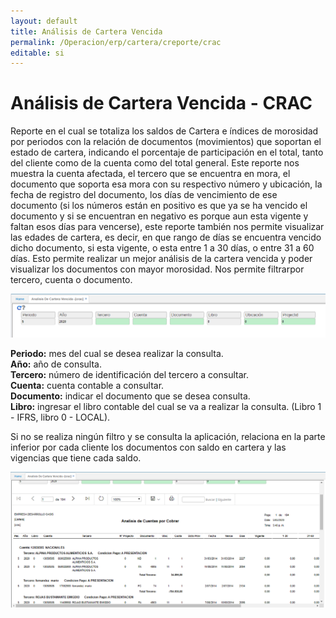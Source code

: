 ```yaml
---
layout: default
title: Análisis de Cartera Vencida
permalink: /Operacion/erp/cartera/creporte/crac
editable: si
---
```


# Análisis de Cartera Vencida - CRAC

Reporte en el cual se totaliza los saldos de Cartera e índices de morosidad por periodos con la relación de documentos (movimientos) que soportan el estado de cartera, indicando el porcentaje de participación en el total, tanto del cliente como de la cuenta como del total general. Este reporte nos muestra la cuenta afectada, el tercero que se encuentra en mora, el documento que soporta esa mora con su respectivo número y ubicación, la fecha de registro del documento, los días de vencimiento de ese documento (si los números están en positivo es que ya se ha vencido el documento y si se encuentran en negativo es porque aun esta vigente y faltan esos días para vencerse), este reporte también nos permite visualizar las edades de cartera, es decir, en que rango de días se encuentra vencido dicho documento, si esta vigente, o esta entre 1 a 30 días, o entre 31 a 60 días. Esto permite realizar un mejor análisis de la cartera vencida y poder visualizar los documentos con mayor morosidad.  Nos permite filtrarpor tercero, cuenta o documento.


![](crac.png)


**Periodo:** mes del cual se desea realizar la consulta.  
**Año:** año de consulta.  
**Tercero:** número de identificación del tercero a consultar.  
**Cuenta:** cuenta contable a consultar.  
**Documento:** indicar el documento que se desea consulta.  
**Libro:** ingresar el libro contable del cual se va a realizar la consulta. (Libro 1 - IFRS, libro 0 - LOCAL).  

Si no se realiza ningún filtro y se consulta la aplicación, relaciona en la parte inferior por cada cliente los documentos con saldo en cartera y las vigencias que tiene cada saldo.   


![](crac1.png)





